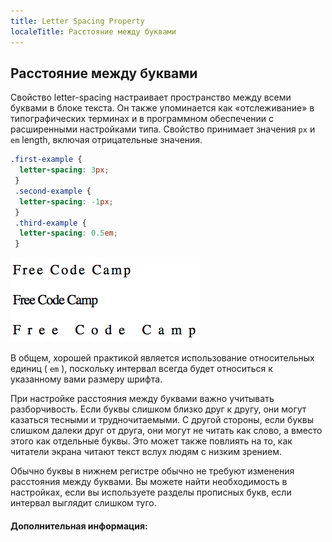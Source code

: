 ```yaml
---
title: Letter Spacing Property
localeTitle: Расстояние между буквами
---
```

## Расстояние между буквами

Свойство letter-spacing настраивает пространство между всеми буквами в блоке текста. Он также упоминается как «отслеживание» в типографических терминах и в программном обеспечении с расширенными настройками типа. Свойство принимает значения `px` и `em` length, включая отрицательные значения.

```css
.first-example { 
  letter-spacing: 3px; 
 } 
 .second-example { 
  letter-spacing: -1px; 
 } 
 .third-example { 
  letter-spacing: 0.5em; 
 } 
```

![результат CSS](https://github.com/kaithrendyle/guide-photos/blob/master/letter-spacing.png)

В общем, хорошей практикой является использование относительных единиц ( `em` ), поскольку интервал всегда будет относиться к указанному вами размеру шрифта.

При настройке расстояния между буквами важно учитывать разборчивость. Если буквы слишком близко друг к другу, они могут казаться тесными и трудночитаемыми. С другой стороны, если буквы слишком далеки друг от друга, они могут не читать как слово, а вместо этого как отдельные буквы. Это может также повлиять на то, как читатели экрана читают текст вслух людям с низким зрением.

Обычно буквы в нижнем регистре обычно не требуют изменения расстояния между буквами. Вы можете найти необходимость в настройках, если вы используете разделы прописных букв, если интервал выглядит слишком туго.

#### Дополнительная информация: